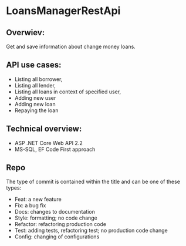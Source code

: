 # LoansManagerRestApi
## Overwiev:
Get and save information about change money loans.

## API use cases:
* Listing all borrower,
* Listing all lender,
* Listing all loans in context of specified user,
* Adding new user
* Adding new loan
* Repaying the loan

## Technical overview:
* ASP .NET Core Web API 2.2
* MS-SQL, EF Code First approach

## Repo
The type of commit is contained within the title and can be one of these types:

* Feat: a new feature
* Fix: a bug fix
* Docs: changes to documentation
* Style: formatting; no code change
* Refactor: refactoring production code
* Test: adding tests, refactoring test; no production code change
* Config: changing of configurations
